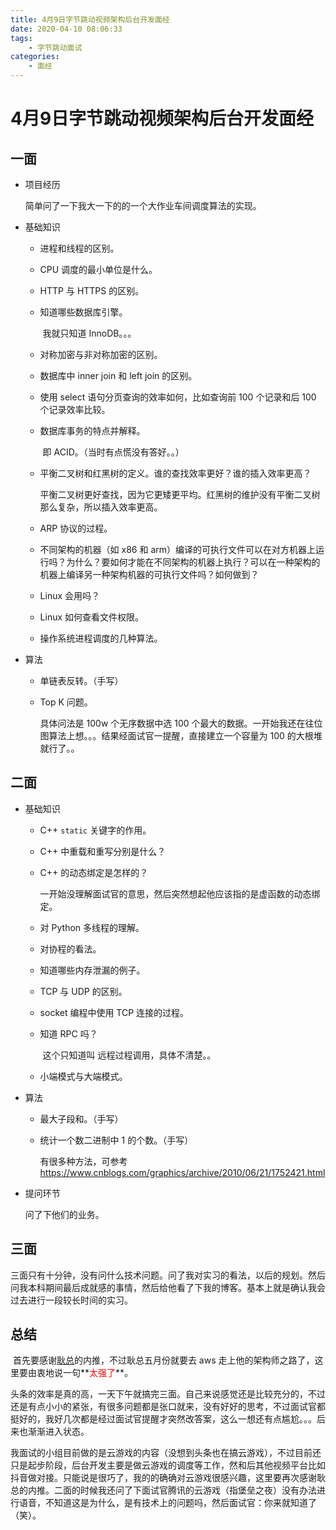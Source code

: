 ```yaml
---
title: 4月9日字节跳动视频架构后台开发面经
date: 2020-04-10 08:06:33
tags:
	- 字节跳动面试
categories:
 	- 面经
---
```


# 4月9日字节跳动视频架构后台开发面经

## 一面

- 项目经历

  简单问了一下我大一下的的一个大作业车间调度算法的实现。

- 基础知识

  - 进程和线程的区别。

  - CPU 调度的最小单位是什么。

  - HTTP 与 HTTPS 的区别。

  - 知道哪些数据库引擎。

    ​	我就只知道 InnoDB。。。

  - 对称加密与非对称加密的区别。

  - 数据库中 inner join 和 left join 的区别。

  - 使用 select 语句分页查询的效率如何，比如查询前 100 个记录和后 100 个记录效率比较。

  - 数据库事务的特点并解释。

    ​	即 ACID。（当时有点慌没有答好。。）

  - 平衡二叉树和红黑树的定义。谁的查找效率更好？谁的插入效率更高？

    ​	平衡二叉树更好查找，因为它更矮更平均。红黑树的维护没有平衡二叉树那么复杂，所以插入效率更高。

  - ARP 协议的过程。

  - 不同架构的机器（如 x86 和 arm）编译的可执行文件可以在对方机器上运行吗？为什么？要如何才能在不同架构的机器上执行？可以在一种架构的机器上编译另一种架构机器的可执行文件吗？如何做到？

  - Linux 会用吗？

  - Linux 如何查看文件权限。

  - 操作系统进程调度的几种算法。

- 算法

  - 单链表反转。（手写）

  - Top K 问题。

    具体问法是 100w 个无序数据中选 100 个最大的数据。一开始我还在往位图算法上想。。。结果经面试官一提醒，直接建立一个容量为 100 的大根堆就行了。。

## 二面

- 基础知识

  - C++ `static` 关键字的作用。

  - C++ 中重载和重写分别是什么？

  - C++ 的动态绑定是怎样的？

    ​	一开始没理解面试官的意思，然后突然想起他应该指的是虚函数的动态绑定。

  - 对 Python 多线程的理解。

  - 对协程的看法。

  - 知道哪些内存泄漏的例子。

  - TCP 与 UDP 的区别。

  - socket 编程中使用 TCP 连接的过程。

  - 知道 RPC 吗？

    ​	这个只知道叫 远程过程调用，具体不清楚。。

  - 小端模式与大端模式。

- 算法

  - 最大子段和。（手写）

  - 统计一个数二进制中 1 的个数。（手写）

    有很多种方法，可参考 https://www.cnblogs.com/graphics/archive/2010/06/21/1752421.html

- 提问环节

  问了下他们的业务。

## 三面

​		三面只有十分钟，没有问什么技术问题。问了我对实习的看法，以后的规划。然后问我本科期间最后成就感的事情，然后给他看了下我的博客。基本上就是确认我会过去进行一段较长时间的实习。

## 总结

​		首先要感谢[耿总](https://ipotato.me)的内推，不过耿总五月份就要去 aws 走上他的架构师之路了，这里要由衷地说一句**<font color=red>太强了</font>**。

​		头条的效率是真的高，一天下午就搞完三面。自己来说感觉还是比较充分的，不过还是有点小小的紧张，有很多问题都是张口就来，没有好好的思考，不过面试官都挺好的，我好几次都是经过面试官提醒才突然改答案，这么一想还有点尴尬。。。后来也渐渐进入状态。

​		我面试的小组目前做的是云游戏的内容（没想到头条也在搞云游戏），不过目前还只是起步阶段，后台开发主要是做云游戏的调度等工作，然和后其他视频平台比如抖音做对接。只能说是很巧了，我的的确确对云游戏很感兴趣，这里要再次感谢耿总的内推。二面的时候我还问了下面试官腾讯的云游戏（指堡垒之夜）没有办法进行语音，不知道这是为什么，是有技术上的问题吗，然后面试官：你来就知道了（笑）。

